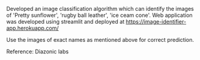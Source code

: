 Developed an image classification algorithm which can identify the images of 'Pretty sunflower', 'rugby ball leather', 'ice ceam cone'. Web application was developed using streamlit and deployed at https://image-identifier-app.herokuapp.com/ 

Use the images of exact names as mentioned above for correct prediction.

Reference: Diazonic labs
